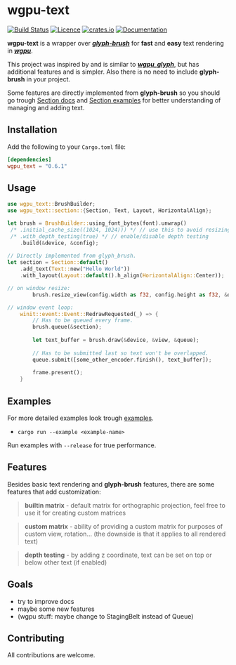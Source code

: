 # wgpu-text
[![Build Status](https://img.shields.io/github/workflow/status/Blatko1/wgpu-text/Rust?logo=github)](https://github.com/Blatko1/wgpu-text/actions)
[![Licence](https://img.shields.io/github/license/Blatko1/wgpu-text?color=%23537aed)](https://github.com/Blatko1/wgpu-text/blob/master/LICENSE)
[![crates.io](https://img.shields.io/crates/v/wgpu_text?logo=rust&logoColor=%23bf7d36)](https://crates.io/crates/wgpu_text)
[![Documentation](https://img.shields.io/docsrs/wgpu_text)](https://docs.rs/wgpu_text)

**wgpu-text** is a wrapper over **_[glyph-brush](https://github.com/alexheretic/glyph-brush)_** for **fast** and **easy** text rendering in **_[wgpu](https://github.com/gfx-rs/wgpu)_**.

This project was inspired by and is similar to **_[wgpu_glyph](https://github.com/hecrj/wgpu_glyph)_**, but has additional features and is simpler. Also there is no need to include **glyph-brush** in your project.

Some features are directly implemented from **glyph-brush** so you should go trough [Section docs](https://docs.rs/glyph_brush/latest/glyph_brush/struct.Section.html) and [Section examples](https://github.com/alexheretic/glyph-brush/tree/master/gfx-glyph/examples) for better understanding of managing and adding text.

## **Installation**
Add the following to your `Cargo.toml` file:

```toml
[dependencies]
wgpu_text = "0.6.1"
```

## **Usage**

```rust
use wgpu_text::BrushBuilder;
use wgpu_text::section::{Section, Text, Layout, HorizontalAlign};

let brush = BrushBuilder::using_font_bytes(font).unwrap()
 /* .initial_cache_size((1024, 1024))) */ // use this to avoid resizing cache texture
 /* .with_depth_testing(true) */ // enable/disable depth testing
    .build(&device, &config);
    
// Directly implemented from glyph_brush.
let section = Section::default()
    .add_text(Text::new("Hello World"))
    .with_layout(Layout::default().h_align(HorizontalAlign::Center));

// on window resize:
        brush.resize_view(config.width as f32, config.height as f32, &queue);

// window event loop:
    winit::event::Event::RedrawRequested(_) => {
        // Has to be queued every frame.
        brush.queue(&section);
        
        let text_buffer = brush.draw(&device, &view, &queue);
        
        // Has to be submitted last so text won't be overlapped.
        queue.submit([some_other_encoder.finish(), text_buffer]);
        
        frame.present();
    }
```

## **Examples**
For more detailed examples look trough [examples](https://github.com/Blatko1/wgpu_text/tree/master/examples).
* `cargo run --example <example-name>`

Run examples with `--release` for true performance.

## **Features**
Besides basic text rendering and **glyph-brush** features, there are some features that add customization:

> **builtin matrix** - default matrix for orthographic projection, feel free to use it for creating custom matrices

> **custom matrix** - ability of providing a custom matrix for purposes of custom view, rotation... (the downside is that it applies to all rendered text)

> **depth testing** - by adding z coordinate, text can be set on top or below other text (if enabled)

## **Goals**
- try to improve docs
- maybe some new features
- (wgpu stuff: maybe change to StagingBelt instead of Queue)

## **Contributing**
All contributions are welcome.
